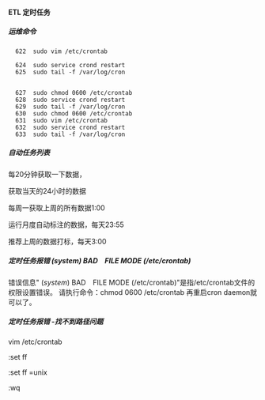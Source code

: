 

#### 





#### ETL 定时任务



##### 运维命令

```
  622  sudo vim /etc/crontab

  624  sudo service crond restart
  625  sudo tail -f /var/log/cron

  
  627  sudo chmod 0600 /etc/crontab
  628  sudo service crond restart 
  629  sudo tail -f /var/log/cron
  630  sudo chmod 0600 /etc/crontab
  631  sudo vim /etc/crontab
  632  sudo service crond restart 
  633  sudo tail -f /var/log/cron
```





#####  自动任务列表

 每20分钟获取一下数据，

 获取当天的24小时的数据

 每周一获取上周的所有数据1:00

 运行月度自动标注的数据，每天23:55

 推荐上周的数据打标，每天3:00





##### 定时任务报错 (*system*) BAD　FILE MODE (/etc/crontab)



错误信息" (*system*) BAD　FILE MODE (/etc/crontab)"是指/etc/crontab文件的权限设置错误。
请执行命令：chmod 0600 /etc/crontab
再重启cron daemon就可以了。



#####  定时任务报错 -找不到路径问题

vim  /etc/crontab

:set ff

:set ff =unix

:wq

